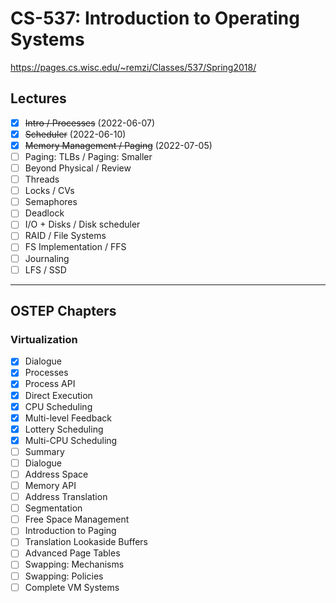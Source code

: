 # CS-537: Introduction to Operating Systems
https://pages.cs.wisc.edu/~remzi/Classes/537/Spring2018/

## Lectures
- [x]  ~~Intro / Processes~~ (2022-06-07)
- [x] ~~Scheduler~~ (2022-06-10)
- [x] ~~Memory Management / Paging~~ (2022-07-05)
- [ ] Paging: TLBs / Paging: Smaller
- [ ] Beyond Physical / Review
- [ ] Threads
- [ ] Locks / CVs
- [ ] Semaphores
- [ ] Deadlock
- [ ] I/O + Disks / Disk scheduler
- [ ] RAID / File Systems
- [ ] FS Implementation / FFS
- [ ] Journaling
- [ ] LFS / SSD

--- 

## OSTEP Chapters

### Virtualization
- [x] Dialogue
- [x] Processes
- [x] Process API
- [x] Direct Execution
- [x] CPU Scheduling
- [x] Multi-level Feedback
- [x] Lottery Scheduling
- [x] Multi-CPU Scheduling
- [ ] Summary
- [ ] Dialogue
- [ ] Address Space
- [ ] Memory API
- [ ] Address Translation
- [ ] Segmentation
- [ ] Free Space Management
- [ ] Introduction to Paging
- [ ] Translation Lookaside Buffers
- [ ] Advanced Page Tables
- [ ] Swapping: Mechanisms
- [ ] Swapping: Policies
- [ ] Complete VM Systems
